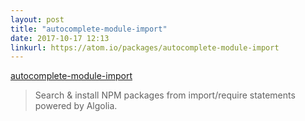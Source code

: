 ```yaml
---
layout: post
title: "autocomplete-module-import"
date: 2017-10-17 12:13
linkurl: https://atom.io/packages/autocomplete-module-import
---
```


[autocomplete-module-import](https://atom.io/packages/autocomplete-module-import)

> Search & install NPM packages from import/require statements powered by Algolia.